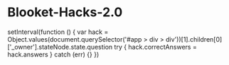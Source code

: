 # Blooket-Hacks-2.0

setInterval(function () {
  var hack = Object.values(document.querySelector('#app > div > div'))[1].children[0]['_owner'].stateNode.state.question
  try {
    hack.correctAnswers = hack.answers
  } catch (err) {}
})
